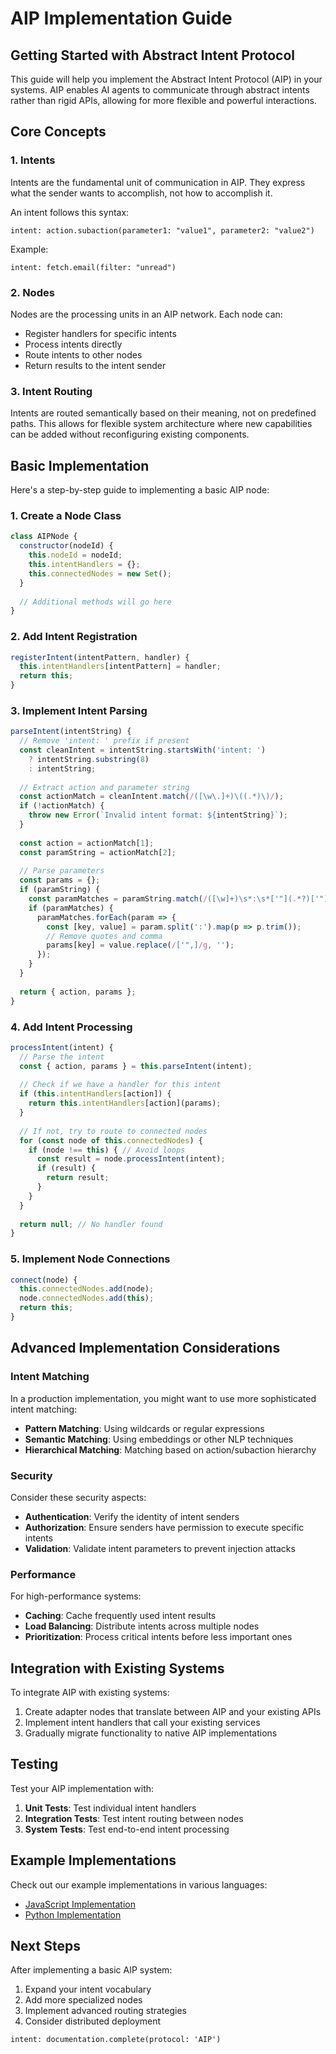 # AIP Implementation Guide

## Getting Started with Abstract Intent Protocol

This guide will help you implement the Abstract Intent Protocol (AIP) in your systems. AIP enables AI agents to communicate through abstract intents rather than rigid APIs, allowing for more flexible and powerful interactions.

## Core Concepts

### 1. Intents

Intents are the fundamental unit of communication in AIP. They express what the sender wants to accomplish, not how to accomplish it.

An intent follows this syntax:
```
intent: action.subaction(parameter1: "value1", parameter2: "value2")
```

Example:
```
intent: fetch.email(filter: "unread")
```

### 2. Nodes

Nodes are the processing units in an AIP network. Each node can:
- Register handlers for specific intents
- Process intents directly
- Route intents to other nodes
- Return results to the intent sender

### 3. Intent Routing

Intents are routed semantically based on their meaning, not on predefined paths. This allows for flexible system architecture where new capabilities can be added without reconfiguring existing components.

## Basic Implementation

Here's a step-by-step guide to implementing a basic AIP node:

### 1. Create a Node Class

```javascript
class AIPNode {
  constructor(nodeId) {
    this.nodeId = nodeId;
    this.intentHandlers = {};
    this.connectedNodes = new Set();
  }
  
  // Additional methods will go here
}
```

### 2. Add Intent Registration

```javascript
registerIntent(intentPattern, handler) {
  this.intentHandlers[intentPattern] = handler;
  return this;
}
```

### 3. Implement Intent Parsing

```javascript
parseIntent(intentString) {
  // Remove 'intent: ' prefix if present
  const cleanIntent = intentString.startsWith('intent: ') 
    ? intentString.substring(8) 
    : intentString;
  
  // Extract action and parameter string
  const actionMatch = cleanIntent.match(/([\w\.]+)\((.*)\)/);
  if (!actionMatch) {
    throw new Error(`Invalid intent format: ${intentString}`);
  }
  
  const action = actionMatch[1];
  const paramString = actionMatch[2];
  
  // Parse parameters
  const params = {};
  if (paramString) {
    const paramMatches = paramString.match(/([\w]+)\s*:\s*['"](.*?)['"](?:,|$)/g);
    if (paramMatches) {
      paramMatches.forEach(param => {
        const [key, value] = param.split(':').map(p => p.trim());
        // Remove quotes and comma
        params[key] = value.replace(/['",]/g, '');
      });
    }
  }
  
  return { action, params };
}
```

### 4. Add Intent Processing

```javascript
processIntent(intent) {
  // Parse the intent
  const { action, params } = this.parseIntent(intent);
  
  // Check if we have a handler for this intent
  if (this.intentHandlers[action]) {
    return this.intentHandlers[action](params);
  }
  
  // If not, try to route to connected nodes
  for (const node of this.connectedNodes) {
    if (node !== this) { // Avoid loops
      const result = node.processIntent(intent);
      if (result) {
        return result;
      }
    }
  }
  
  return null; // No handler found
}
```

### 5. Implement Node Connections

```javascript
connect(node) {
  this.connectedNodes.add(node);
  node.connectedNodes.add(this);
  return this;
}
```

## Advanced Implementation Considerations

### Intent Matching

In a production implementation, you might want to use more sophisticated intent matching:

- **Pattern Matching**: Using wildcards or regular expressions
- **Semantic Matching**: Using embeddings or other NLP techniques
- **Hierarchical Matching**: Matching based on action/subaction hierarchy

### Security

Consider these security aspects:

- **Authentication**: Verify the identity of intent senders
- **Authorization**: Ensure senders have permission to execute specific intents
- **Validation**: Validate intent parameters to prevent injection attacks

### Performance

For high-performance systems:

- **Caching**: Cache frequently used intent results
- **Load Balancing**: Distribute intents across multiple nodes
- **Prioritization**: Process critical intents before less important ones

## Integration with Existing Systems

To integrate AIP with existing systems:

1. Create adapter nodes that translate between AIP and your existing APIs
2. Implement intent handlers that call your existing services
3. Gradually migrate functionality to native AIP implementations

## Testing

Test your AIP implementation with:

1. **Unit Tests**: Test individual intent handlers
2. **Integration Tests**: Test intent routing between nodes
3. **System Tests**: Test end-to-end intent processing

## Example Implementations

Check out our example implementations in various languages:

- [JavaScript Implementation](../examples/implementation.js)
- [Python Implementation](../examples/implementation.py)

## Next Steps

After implementing a basic AIP system:

1. Expand your intent vocabulary
2. Add more specialized nodes
3. Implement advanced routing strategies
4. Consider distributed deployment

```
intent: documentation.complete(protocol: 'AIP')
```
